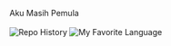 Aku Masih Pemula <br><br>
![Repo History](https://github-readme-stats.vercel.app/api?username=hylmithecoder&show_icons=true&theme=gruvbox)
![My Favorite Language](https://github-readme-stats.vercel.app/api/top-langs/?username=hylmithecoder&layout=pie)

